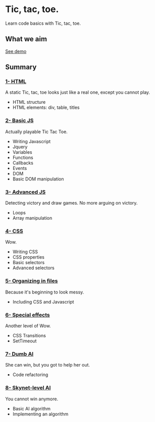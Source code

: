 # Tic, tac, toe.

Learn code basics with Tic, tac, toe.

## What we aim

[See demo](8-skynet.html)

## Summary

### [1- HTML](1-html.md.html)
A static Tic, tac, toe looks just like a real one, except you cannot play.
- HTML structure
- HTML elements: div, table, titles

### [2- Basic JS](2-basic-js.md.html)
Actually playable Tic Tac Toe.
- Writing Javascript
- Jquery
- Variables
- Functions
- Callbacks
- Events
- DOM
- Basic DOM manipulation

### [3- Advanced JS](3-advanced-js.md.html)
Detecting victory and draw games. No more arguing on victory.
- Loops
- Array manipulation

### [4- CSS](4-css.md.html)
Wow.
- Writing CSS
- CSS properties
- Basic selectors
- Advanced selectors

### [5- Organizing in files](5-organizing.md.html)
Because it's beginning to look messy.
- Including CSS and Javascript

### [6- Special effects](6-special-effects.md.html)
Another level of Wow.
- CSS Transitions
- SetTimeout

### [7- Dumb AI](7-dumb-ai.md.html)
She can win, but you got to help her out.
- Code refactoring

### [8- Skynet-level AI](8-skynet.md.html)
You cannot win anymore.
- Basic AI algorithm
- Implementing an algorithm
